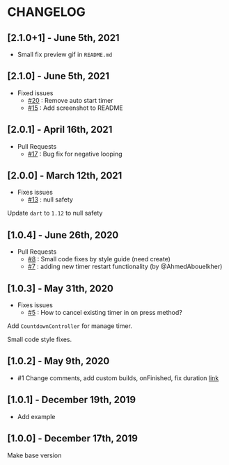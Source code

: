 # CHANGELOG

## [2.1.0+1] - June 5th, 2021

- Small fix preview gif in `README.md`
## [2.1.0] - June 5th, 2021

- Fixed issues
  - [#20](https://github.com/DizoftTeam/simple_count_down/issues/20) : Remove auto start timer
  - [#15](https://github.com/DizoftTeam/simple_count_down/issues/15) : Add screenshot to README

## [2.0.1] - April 16th, 2021

- Pull Requests
  - [#17](https://github.com/DizoftTeam/simple_count_down/pull/17) : Bug fix for negative looping

## [2.0.0] - March 12th, 2021

- Fixes issues
  - [#13](https://github.com/DizoftTeam/simple_count_down/issues/13) : null safety

Update `dart` to `1.12` to null safety
## [1.0.4] - June 26th, 2020

- Pull Requests
  - [#8](https://github.com/DizoftTeam/simple_count_down/pull/8) : Small code fixes by style guide (need create)
  - [#7](https://github.com/DizoftTeam/simple_count_down/pull/7) : adding new timer restart functionality (by @AhmedAbouelkher)

## [1.0.3] - May 31th, 2020

- Fixes issues
  - [#5](https://github.com/DizoftTeam/simple_count_down/issues/5) : How to cancel existing timer in on press method?

Add `CountdownController` for manage timer.

Small code style fixes.

## [1.0.2] - May 9th, 2020

- #1 Change comments, add custom builds, onFinished, fix duration [link](https://github.com/DizoftTeam/simple_count_down/pull/1)

## [1.0.1] - December 19th, 2019

- Add example

## [1.0.0] - December 17th, 2019

Make base version
